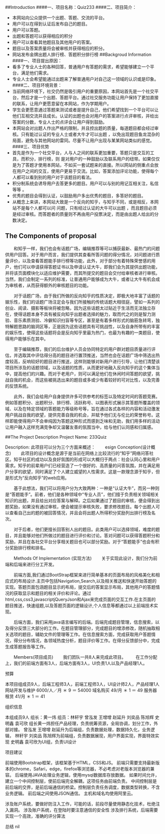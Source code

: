 ##Introduction
####一、项目名称：Quiz233
####二、项目简介：
* 本网站向公众提供一个出题、答题、交流的平台。
* 用户可以在得到认证后发布自己的题目。
* 用户可以答题。
* 出题和答题可以获得相应的积分
* 用户可以查看其他题目及其他用户的答案。
* 题目以及答案质量将会被审核并获得相应的积分。
* 网站发布金牌出题人排行榜、答题积分排行榜
##Backgroud Information
####一、项目提出原因：
* 看多了专业人士的各种回答，普通用户有答题的需求，希望能够建立一个平台，满足他们需求。
* 专业人士会希望能通过出题来了解普通用户对自己这一领域的认识或是印象。
####二、项目环境背景：
* 当前网络环境下，社交仍然是吸引用户的重要原因，本网站首先是一个社交平台，然后才是一个出题、答题平台。通过社交服务功能让用户保持了更加直接的联系，让用户更愿意留在本网站，作为学期用户。
* 学生会更愿意通过答题来测试或者是提升自己，他们希望找到一个平台可以让他们互相交流并且成长。认证的出题也会对用户的答案进行点评审核，并给出答案的分数，专业人士的点评会让用户得到鼓励。
* 本网站会对出题人作出严格的限制，并且控出题的质量，每道题目都会经过审核。只有能过认证的专业人士或者大牛才可以出题 ，以免出现题目鱼龙混杂的局面，避免与其他网站的雷同。尽量不让用户出现与某某网站类似的感觉。
####三、项目优势
* 首先是作为一个社交平台，人与人之间的联系更加重要，答题只是交互的工具，而积分，排行榜，则
是对用户的一种鼓励以及联系用户的纽带。如果仅仅是为了答题才使用本网站，不如买一套试题来的直接。所以网站的侧重点会放在用户之间的交互，使用户更易于交流。比如，答案添加评论功能，使得每个人都可以看到别的用户对于该题目的看法。
* 积分制系统会诱导用户去答更多的题目。用户可以与别的用记互相关注，私信等等 。
* 优秀的题目会得到认证，以鼓励用户多出优秀的题目，多答好的题目。
* 从概念上来讲，本网站大致是一个反向的知乎，与知乎不同，或是相反，本网站不是每个人都可以问
问题，只有经过认证的大牛可以出题 ，而且题目必须是经过审核。而答题者的质量则不再由用户投票决定，而是由出题人给出的分数决定。
## The Components of proposal

&ensp;&ensp;&ensp;&ensp;和知乎一样，我们也会有话题广场，编辑推荐等可以捕获最新、最热门的问题供用户回答。对于用户而言，我们提供其查看所答问题的得分情况，对问题进行质量评价，以及查看答题能手排行榜等功能，此外，对于部分有着特殊荣誉感的用户，他们可以申请获得答题证书以及申请认证大牛，即我们会为其提供出题功能，并将该页面模块化以适应维护需要，而其所提交的题目会交付给审核者进行审核。当然，我们会制定一系列的标准，让普通用户能够成为大牛，或者让大牛有机会成为审核者，从而获得额外的审核题目的功能。

&ensp;&ensp;&ensp;&ensp;对于话题广场，由于我们所做的反向知乎的性质决定，即极大地丰富了话题的娱乐性，我们的话题广场注定会与我们所接触的传统话题大相径庭，譬如一系列的创业、阅读、摄影等板块将被忽略，因为这些话题太过贴近于生活而无法独立存在，使得话题本身不具有被反向知乎出题者选择的魅力，取而代之的则是智力测验、音乐素质测验、冷僻知识扫盲等专区，甚至是有着多样形式的脑筋急转弯，独特解题思路的脑洞区等，正是因为这些话题具有可挑战性，以及自身所带有的丰富的娱乐性，使得这些话题将会是反向知乎里最为热门，也最为有趣的一类题目，使得用户能够乐在其中。

&ensp;&ensp;&ensp;&ensp;至于编辑推荐，我们的后台维护人员会协同特定的用户群对题目质量进行评估，并选取其中评估得分高的题目进行置顶推送，当然也会在话题广场中筛选出热度较高，反响较好的题目进行推送，这样则能够对新用户进行引导，让他们清楚该项目所涉及的话题领域，以及话题的性质，从而更好地融入反向知乎的这个集体当中，提高他们的兴趣。而对于老用户，则可以满足他们在休闲时间答题的欲望，挑战自我的机会，而这些被挑选出来的题目或多或少有着较好的可对比性，以及完善的反馈系统。

&ensp;&ensp;&ensp;&ensp;此外，我们会给用户自身提供许多可供参考的标签以及特定时间的答题竞赛。例如答题积分、出题积分、排行榜、活跃称号、以图表形式展示其答题所覆盖的领域、以及在特定领域的答题能力等级称号等，旨在通过各式各样的内容和活动激发用户挑战自我的欲望，提供完善自我的机会，并赋予他们无与伦比的荣誉称号。这样即能使得用户不会单纯因为答题这种形式而感到乏味和无助，我们用多样的活动让用户融入这样充满竞争却又温馨友善的氛围当中，给与他们认同感和归属感。


##The Project Description
Project Name:  233Quiz

Description:
此项目可以分为三个方面来概述：
&ensp;&ensp;&ensp;&ensp;esign Conception(设计概念)
&ensp;&ensp;&ensp;&ensp;此项目的设计概念是源于是当前在网络上比较流行的“知乎”网络问答社区。知乎社区的成功以及良好氛围的形成可以大概归于两点：社会认同心里和用户需求。知乎的前辈用户们已经营造了一个很好的、高质量的问答氛围，并在满足用户分享的欲望，同时满足了个人建立威望的人性需求。这是一款理念源于知乎，但是形式为“反向知乎”的web应用。

&ensp;&ensp;&ensp;&ensp;基于此想法，我们可以将用户分为大致两种：一种是“认证大牛”，而另一种则是“答题能手”。前者，他们是各种领域中“专业人员”，他们擅于负责相关领域相关知识的出题，并且给出对应答案与解释。之后如果通过了题目的审核，便会得到出题奖励，如果没有通过审核，便会被提示审核失败，要求修改题目。每个出题人可以查看自己出的题的被回答情况，并且会将出题人所得积分奖励列出排行榜及名次。

&ensp;&ensp;&ensp;&ensp;对于后者，他们更擅长回答别人出的题目。此类用户可以选择领域，难度的题目，并且能够对他们所做过的题目进行评价和讨论。答对问题可以获得答题积分和奖励，并且在各社交平台分享相关题目也可以部分奖励。对于“答题能手”也会有积分奖励排行榜和排名。

&ensp;&ensp;&ensp;&ensp;Methods Of Implementation (实现方法)
&ensp;&ensp;&ensp;&ensp;关于实现此设计，我们分为前端和后端来进行分工开发。

&ensp;&ensp;&ensp;&ensp;前端方面,我们通过BootStrap框架来进行简单基本的页面布局的风格美化和相应式的布局设计.主页中包括Navigation,Search,以及相关推送和快速开始答题的实现。答题页面包涵题目显示的布局，提交后的答案显示布局，其他用户的答题情况的获取显示和题目的相关评价和评论。通过html,css,css3,javascriptjQueryJson和Ajax来完成页面的交互工作.在主页面的题目推送，快速组题,以及答题页面的逻辑设计,个人信息等都通过以上前端技术实现。

&ensp;&ensp;&ensp;&ensp;后端方面，我们采用java语言编写的后端。后端完成题目管理，信息搜索，以及得分反馈三大部分的工作。在题目管理部分，完成题目的增添修改，随机抽取相关选项的题目，辅助文件的管理等工作。在信息搜索方面，完成获取用户答题情况，得分分布情况，各领域热度分析，题目评价等工作。在得分反馈部分中，完成生成答题报告等工作。

&ensp;&ensp;&ensp;&ensp;Members(项目成员)
&ensp;&ensp;&ensp;&ensp;我们团队一共8人来完成此项目。
&ensp;&ensp;&ensp;&ensp;在工作分配上，我们的前端方面有3人，后端方面有3人，UI负责1人以及产品经理1人。

预算

本项目组成员9人，后端工程师3人，前端工程师3人，UI设计师2人，产品经理1人
网站开发与维护 6000/人／月 ＊ 9 ＝ 54000
域名购买 49/月 ＊ 1 ＝ 49
服务器租赁 41/月 ＊ 1 ＝ 41

组织信息

本组成员9人
组长：黄一炜
组员：林轩宇 曾泓发 王增增 赵延升 刘奕品 陈旭辉 史明鑫 袁可欣
组长黄一炜担任产品经理，负责统筹资源，全局协调，划分工作，外部对接。
曾泓发 王增增 赵延升为后端组，负责数据处理，数据持久化，业务逻辑，
林轩宇 刘奕品 陈旭辉为前端组，负责数据展现，用户界面实现，界面特效实现
史明鑫 袁可欣为UI组，负责UI设计


项目建议

前端使用Bootstrap框架，该框架基于HTML，CSS和JS。
前端只需要支持最新版本的chrome，Safari，edge，firefox等浏览器，不必考虑对老版本浏览器的兼容。
后端使用JAVA处理业务逻辑，使用mysql数据库存放数据。
如果时间允许，建立一个中间控制层，使前后端完全解耦，这项任务由前端负责。
中间控制层是前后端的交界，是前后端通信的桥梁。控制层负责任务调度，数据类型转换，不含业务逻辑。
前后端之间使用JSON通信。
主机和域名均使用阿里云。

涉及账户系统，要做好防注入工作，可能的话，前段尽量使用静态化技术，杜绝注入漏洞。
涉及账户系统，在登陆时要注意通信的安全性
涉及排行系统，后端需要实现一个高效，准确的评分算法

总结
nil


